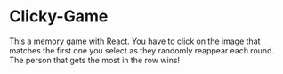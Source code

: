 # Clicky-Game
 
 This a memory game with React. You have to click on the image that matches the first one you select as they randomly reappear each round. The person that gets the most in the row wins!